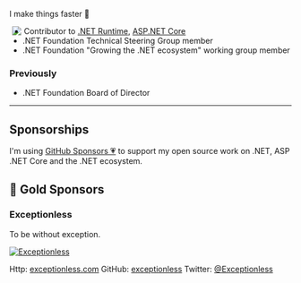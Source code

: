 I make things faster 🚀

<img align="left" hspace="5" src="https://github-readme-stats.vercel.app/api?username=benaadams&count_private=true&show_icons=true&theme=dark&include_all_commits=true&hide_rank=true">

* Contributor to [.NET Runtime](https://github.com/dotnet/runtime), [ASP.NET Core](https://github.com/dotnet/aspnetcore)
* .NET Foundation Technical Steering Group member
* .NET Foundation "Growing the .NET ecosystem" working group member

### Previously
* .NET Foundation Board of Director

---
## Sponsorships
I'm using [GitHub Sponsors 💗](https://github.com/sponsors/benaadams) to support my open source work on .NET, ASP​.NET Core and the .NET ecosystem.

## 🥇 Gold Sponsors
### Exceptionless 
To be without exception. 

[![Exceptionless](https://user-images.githubusercontent.com/1142958/105724929-479d1080-5f20-11eb-8147-6b34ff173b95.png)](http://exceptionless.com)

Http: [exceptionless.com](https://exceptionless.com)  GitHub:  [exceptionless](https://github.com/exceptionless) Twitter: [@Exceptionless](https://twitter.com/Exceptionless)
